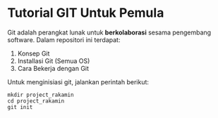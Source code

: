 # Tutorial GIT Untuk Pemula

Git adalah perangkat lunak untuk **berkolaborasi** sesama pengembang software. Dalam repositori ini terdapat:
1. Konsep Git
2. Installasi Git (Semua OS)
3. Cara Bekerja dengan Git

Untuk menginisiasi git, jalankan perintah berikut:
```{bash}
mkdir project_rakamin
cd project_rakamin
git init
```
